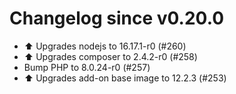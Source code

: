 # Changelog since v0.20.0
- ⬆️ Upgrades nodejs to 16.17.1-r0 (#260) 
- ⬆️ Upgrades composer to 2.4.2-r0 (#258) 
- Bump PHP to 8.0.24-r0 (#257) 
- ⬆️ Upgrades add-on base image to 12.2.3 (#253) 
